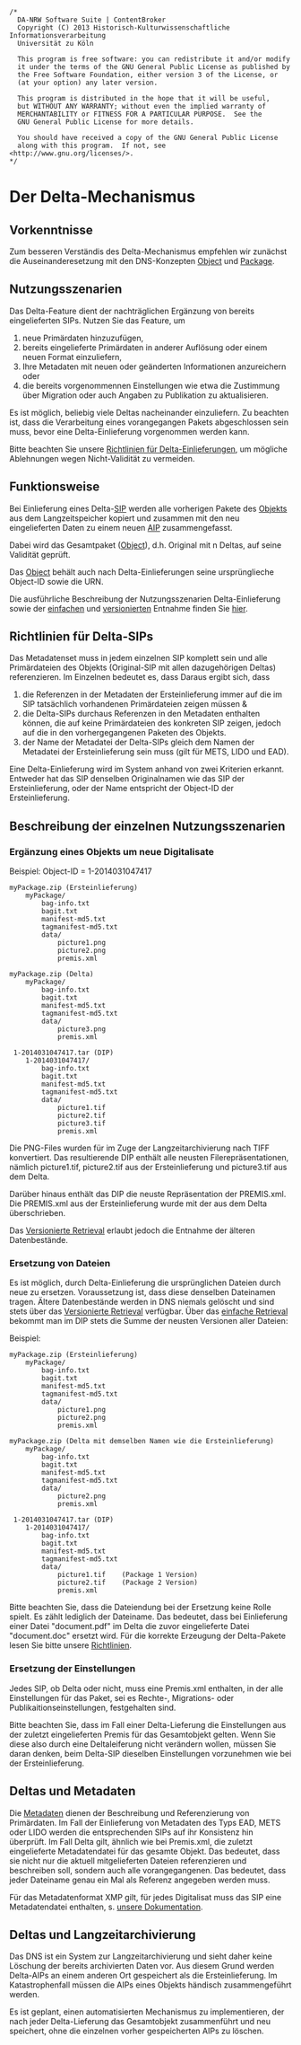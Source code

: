 	/*
	  DA-NRW Software Suite | ContentBroker
	  Copyright (C) 2013 Historisch-Kulturwissenschaftliche Informationsverarbeitung
	  Universität zu Köln
	
	  This program is free software: you can redistribute it and/or modify
	  it under the terms of the GNU General Public License as published by
	  the Free Software Foundation, either version 3 of the License, or
	  (at your option) any later version.
	
	  This program is distributed in the hope that it will be useful,
	  but WITHOUT ANY WARRANTY; without even the implied warranty of
	  MERCHANTABILITY or FITNESS FOR A PARTICULAR PURPOSE.  See the
	  GNU General Public License for more details.
	
	  You should have received a copy of the GNU General Public License
	  along with this program.  If not, see <http://www.gnu.org/licenses/>.
	*/
	
# Der Delta-Mechanismus

## Vorkenntnisse

Zum besseren Verständis des Delta-Mechanismus empfehlen wir zunächst die Auseinanderesetzung mit den DNS-Konzepten [Object](object_model.md#object) 
und [Package](object_model.md#package). 

## Nutzungsszenarien

Das Delta-Feature dient der nachträglichen Ergänzung von bereits eingelieferten SIPs. Nutzen Sie das Feature, um 

1. neue Primärdaten hinzuzufügen,   
1. bereits eingelieferte Primärdaten in anderer Auflösung oder einem neuen Format einzuliefern,   
1. Ihre Metadaten mit neuen oder geänderten Informationen anzureichern oder   
1. die bereits vorgenommennen Einstellungen wie etwa die Zustimmung über Migration oder auch Angaben zu Publikation zu aktualisieren.  

Es ist möglich, beliebig viele Deltas nacheinander einzuliefern. Zu beachten ist, dass die Verarbeitung eines vorangegangen Pakets abgeschlossen sein muss, bevor eine Delta-Einlieferung vorgenommen werden kann.

Bitte beachten Sie unsere [Richtlinien für Delta-Einlieferungen](the_delta_feature.de.md#richtilinien-für-delta-sips), um mögliche Ablehnungen wegen Nicht-Validität zu vermeiden.

## Funktionsweise

Bei Einlieferung eines Delta-[SIP](specification_sip.de.md) werden alle vorherigen Pakete des [Objekts](object_model.md#object) aus dem Langzeitspeicher kopiert und zusammen mit den neu eingelieferten Daten zu einem neuen [AIP](aip_specification.md) zusammengefasst. 

Dabei wird das Gesamtpaket ([Object](object_model.md#object)), d.h. Original mit n Deltas, auf seine Validität geprüft. 

Das [Object](object_model.md#object) behält auch nach Delta-Einlieferungen seine ursprünglieche Object-ID sowie die URN.

Die ausführliche Beschreibung der Nutzungsszenarien Delta-Einlieferung sowie der [einfachen](feature_delta_ingest_retrieval.md#szenario-at-dir-1-ingest-und-retrieval) und [versionierten](feature_delta_ingest_retrieval.md#szenario-at-dir-2-versioniertes-retrieval-alle-packages) Entnahme finden Sie [hier](feature_delta_ingest_retrieval.md).

## Richtlinien für Delta-SIPs

Das Metadatenset muss in jedem einzelnen SIP komplett sein und alle Primärdateien des Objekts (Original-SIP mit allen dazugehörigen Deltas) referenzieren. Im Einzelnen bedeutet es, dass
Daraus ergibt sich, dass    
1. die Referenzen in der Metadaten der Ersteinlieferung immer auf die im SIP tatsächlich vorhandenen Primärdateien zeigen müssen &       
2. die Delta-SIPs durchaus Referenzen in den Metadaten enthalten können, die auf keine Primärdateien des konkreten SIP zeigen, jedoch auf die in den vorhergegangenen Paketen des Objekts.   
3. der Name der Metadatei der Delta-SIPs gleich dem Namen der Metadatei der Ersteinlieferung sein muss (gilt für METS, LIDO und EAD).

Eine Delta-Einlieferung wird im System anhand von zwei Kriterien erkannt. Entweder hat das SIP denselben Originalnamen wie das SIP der Ersteinlieferung, oder der Name entspricht der Object-ID der Ersteinlieferung.

## Beschreibung der einzelnen Nutzungsszenarien
### Ergänzung eines Objekts um neue Digitalisate

Beispiel: Object-ID = 1-2014031047417

	myPackage.zip (Ersteinlieferung)
		myPackage/
			bag-info.txt
			bagit.txt
			manifest-md5.txt
			tagmanifest-md5.txt
			data/
				picture1.png
				picture2.png
				premis.xml
				
	myPackage.zip (Delta)
		myPackage/
			bag-info.txt
			bagit.txt
			manifest-md5.txt
			tagmanifest-md5.txt
			data/
				picture3.png
				premis.xml
				
	 1-2014031047417.tar (DIP)
	 	1-2014031047417/
	 		bag-info.txt
			bagit.txt
			manifest-md5.txt
			tagmanifest-md5.txt
			data/
				picture1.tif
				picture2.tif
				picture3.tif
				premis.xml


Die PNG-Files wurden für im Zuge der Langzeitarchivierung nach TIFF konvertiert. Das resultierende DIP enthält alle neusten Filerepräsentationen, nämlich picture1.tif, picture2.tif aus der Ersteinlieferung und picture3.tif aus dem Delta.

Darüber hinaus enthält das DIP die neuste Repräsentation der PREMIS.xml. Die PREMIS.xml aus der Ersteinlieferung wurde mit der aus dem Delta überschrieben. 

Das [Versionierte Retrieval](feature_delta_ingest_retrieval.md#szenario-at-dir-2-versioniertes-retrieval-alle-packages) erlaubt jedoch die Entnahme der älteren Datenbestände. 

### Ersetzung von Dateien

Es ist möglich, durch Delta-Einlieferung die ursprünglichen Dateien durch neue zu ersetzen. Voraussetzung ist, dass diese denselben Dateinamen tragen. Ältere Datenbestände werden in DNS niemals gelöscht und sind stets über das [Versionierte Retrieval](feature_delta_ingest_retrieval.md#szenario-at-dir-2-versioniertes-retrieval-alle-packages) verfügbar. Über das [einfache Retrieval](feature_delta_ingest_retrieval.md#szenario-at-dir-1-ingest-und-retrieval) bekommt man im DIP stets die Summe der neusten Versionen aller Dateien:

Beispiel:

	myPackage.zip (Ersteinlieferung)
		myPackage/
			bag-info.txt
			bagit.txt
			manifest-md5.txt
			tagmanifest-md5.txt
			data/
				picture1.png
				picture2.png
				premis.xml
				
	myPackage.zip (Delta mit demselben Namen wie die Ersteinlieferung)
		myPackage/
			bag-info.txt
			bagit.txt
			manifest-md5.txt
			tagmanifest-md5.txt
			data/
				picture2.png
				premis.xml
				
	 1-2014031047417.tar (DIP)
	 	1-2014031047417/
	 		bag-info.txt
			bagit.txt
			manifest-md5.txt
			tagmanifest-md5.txt
			data/
				picture1.tif	(Package 1 Version)
				picture2.tif	(Package 2 Version)
				premis.xml

Bitte beachten Sie, dass die Dateiendung bei der Ersetzung keine Rolle spielt. Es zählt lediglich der Dateiname. Das bedeutet, dass bei Einlieferung einer Datei "document.pdf" im Delta die zuvor eingelieferte Datei "document.doc" ersetzt wird. Für die korrekte Erzeugung der Delta-Pakete lesen Sie bitte unsere [Richtlinien](specification_dip.md#substitution-rules-and-surface-view-of-an-object).

### Ersetzung der Einstellungen

Jedes SIP, ob Delta oder nicht, muss eine Premis.xml enthalten, in der alle Einstellungen für das Paket, sei es Rechte-, Migrations- oder Publikaitionseinstellungen, festgehalten sind.

Bitte beachten Sie, dass im Fall einer Delta-Lieferung die Einstellungen aus der zuletzt eingelieferten Premis für das Gesamtobjekt gelten. Wenn Sie diese also durch eine Deltaleiferung nicht verändern wollen, müssen Sie daran denken, beim Delta-SIP dieselben Einstellungen vorzunehmen wie bei der Ersteinlieferung. 

## Deltas und Metadaten

Die [Metadaten](specification_metadata.de.md) dienen der Beschreibung und Referenzierung von Primärdaten. Im Fall der Einlieferung von Metadaten des Typs EAD, METS oder LIDO werden die entsprechenden SIPs auf ihr Konsistenz hin überprüft. 
Im Fall Delta gilt, ähnlich wie bei Premis.xml, die zuletzt eingelieferte Metadatendatei für das gesamte Objekt. Das bedeutet, dass sie nicht nur die aktuell mitgelieferten Dateien referenzieren und beschreiben soll, sondern auch alle vorangegangenen. Das bedeutet, dass jeder Dateiname genau ein Mal als Referenz angegeben werden muss.

Für das Metadatenformat XMP gilt, für jedes Digitalisat muss das SIP eine Metadatendatei enthalten, s. [unsere Dokumentation](specification_publication_metadata.md#xmp---sidecar). 

## Deltas und Langzeitarchivierung

Das DNS ist ein System zur Langzeitarchivierung und sieht daher keine Löschung der bereits archivierten Daten vor. Aus diesem Grund werden Delta-AIPs an einem anderen Ort gespeichert als die Ersteinlieferung. Im Katastrophenfall müssen die AIPs eines Objekts händisch zusammengeführt werden. 

Es ist geplant, einen automatisierten Mechanismus zu implementieren, der nach jeder Delta-Lieferung das Gesamtobjekt zusammenführt und neu speichert, ohne die einzelnen vorher gespeicherten AIPs zu löschen. 
